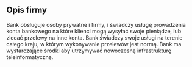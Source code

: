 ## Opis firmy

Bank obsługuje osoby prywatne i firmy, i świadczy usługę prowadzenia konta bankowego
na które klienci mogą wysyłać swoje pieniądze, lub zlecać przelewy na inne konta.
Bank świadczy swoje usługi na terenie całego kraju, w którym wykonywanie przelewów jest normą.
Bank ma wystarczające środki aby utrzymywać nowoczesną infrastrukturę teleinformatyczną.
